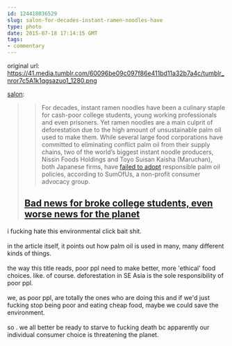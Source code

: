 ```yaml
---
id: 124418036529
slug: salon-for-decades-instant-ramen-noodles-have
type: photo
date: 2015-07-18 17:14:15 GMT
tags:
- commentary
---
```

original url: https://41.media.tumblr.com/60096be09c097f86e411bd11a32b7a4c/tumblr_nror7c5A1k1qgsazuo1_1280.png

<p><a href="http://salon.tumblr.com/post/124415329281/for-decades-instant-ramen-noodles-have-been-a" class="tumblr_blog">salon</a>:</p>

<blockquote><blockquote><p>For decades, instant ramen noodles have been a culinary staple for cash-poor college students, young working professionals and even prisoners. Yet ramen noodles are a main culprit of deforestation due to the high amount of unsustainable palm oil used to make them. While several large food corporations have committed to eliminating conflict palm oil from their supply chains, two of the world’s biggest instant noodle producers, Nissin Foods Holdings and Toyo Suisan Kaisha (Maruchan), both Japanese firms, have <a href="http://action.sumofus.org/a/noodles-palm-oil/?sub=homepage">failed to adopt</a> responsible palm oil policies, according to SumOfUs, a non-profit consumer advocacy group.<br /></p></blockquote><h2><b><a href="http://www.salon.com/2015/07/18/ramen_noodles_partner/?utm_source=Tumblr&amp;utm_medium=Tumblr%20Share&amp;utm_campaign=Tumblr">Bad news for broke college students, even worse news for the planet </a></b></h2></blockquote>

<p></p><p>i fucking hate this environmental click bait shit.<br/><br/>in the article itself, it points out how palm oil is used in many, many different kinds of things. <br/><br/>the way this title reads, poor ppl need to make better, more 'ethical' food choices. like. of course. deforestation in SE Asia is the sole responsibility of poor ppl. <br/><br/>we, as poor ppl, are totally the ones who are doing this and if we'd just fucking stop being poor and eating cheap food, maybe we could save the environment.<br/><br/>so . we all better be ready to starve to fucking death bc apparently our individual consumer choice is threatening the planet. </p>